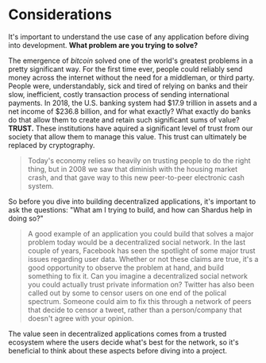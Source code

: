 # Considerations

It's important to understand the use case of any application before diving into development. **What problem are you trying to solve?**

The emergence of _bitcoin_ solved one of the world's greatest problems in a pretty significant way. For the first time ever, people could reliably send money across the internet without the need for a middleman, or third party. People were, understandably, sick and tired of relying on banks and their slow, inefficient, costly transaction process of sending international payments. In 2018, the U.S. banking system had $17.9 trillion in assets and a net income of \$236.8 billion, and for what exactly? What exactly do banks do that allow them to create and retain such significant sums of value? **TRUST.** These institutions have aquired a significant level of trust from our society that allow them to manage this value. This trust can ultimately be replaced by cryptography.

> Today's economy relies so heavily on trusting people to do the right thing, but in 2008 we saw that diminish with the housing market crash, and that gave way to this new peer-to-peer electronic cash system.

So before you dive into building decentralized applications, it's important to ask the questions: "What am I trying to build, and how can Shardus help in doing so?"

> A good example of an application you could build that solves a major problem today would be a decentralized social network. In the last couple of years, Facebook has seen the spotlight of some major trust issues regarding user data. Whether or not these claims are true, it's a good opportunity to observe the problem at hand, and build something to fix it. Can you imagine a decentralized social network you could actually trust private information on? Twitter has also been called out by some to censor users on one end of the polical spectrum. Someone could aim to fix this through a network of peers that decide to censor a tweet, rather than a person/company that doesn't agree with your opinion.

The value seen in decentralized applications comes from a trusted ecosystem where the users decide what's best for the network, so it's beneficial to think about these aspects before diving into a project.
